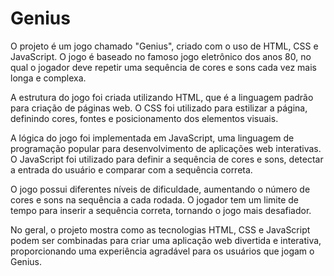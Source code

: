 # Genius

O projeto é um jogo chamado "Genius", criado com o uso de HTML, CSS e JavaScript. O jogo é baseado no famoso jogo eletrônico dos anos 80, no qual o jogador deve repetir uma sequência de cores e sons cada vez mais longa e complexa.

A estrutura do jogo foi criada utilizando HTML, que é a linguagem padrão para criação de páginas web. O CSS foi utilizado para estilizar a página, definindo cores, fontes e posicionamento dos elementos visuais.

A lógica do jogo foi implementada em JavaScript, uma linguagem de programação popular para desenvolvimento de aplicações web interativas. O JavaScript foi utilizado para definir a sequência de cores e sons, detectar a entrada do usuário e comparar com a sequência correta.

O jogo possui diferentes níveis de dificuldade, aumentando o número de cores e sons na sequência a cada rodada. O jogador tem um limite de tempo para inserir a sequência correta, tornando o jogo mais desafiador.

No geral, o projeto mostra como as tecnologias HTML, CSS e JavaScript podem ser combinadas para criar uma aplicação web divertida e interativa, proporcionando uma experiência agradável para os usuários que jogam o Genius.
